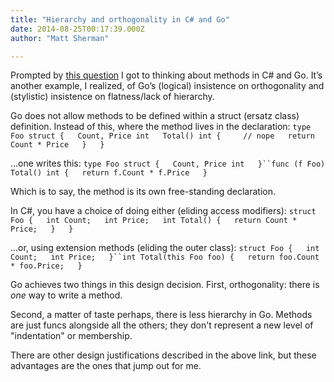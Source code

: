 ```yaml
---
title: "Hierarchy and orthogonality in C# and Go"
date: 2014-08-25T00:17:39.000Z
author: "Matt Sherman"

---
```


Prompted by [this question](https://groups.google.com/d/msg/golang-nuts/aJ6JiiIusqg/TJM09vOkv9YJ) I got to thinking about methods in C# and Go. It’s another example, I realized, of Go’s (logical) insistence on orthogonality and (stylistic) insistence on flatness/lack of hierarchy.

Go does not allow methods to be defined within a struct (ersatz class) definition. Instead of this, where the method lives in the declaration:
`type Foo struct {  
    Count, Price int  
    Total() int {     // nope  
        return Count * Price  
    }  
}`

…one writes this:
`type Foo struct {  
    Count, Price int  
}``func (f Foo) Total() int {  
    return f.Count * f.Price  
}`

Which is to say, the method is its own free-standing declaration.

In C#, you have a choice of doing either (eliding access modifiers):
`struct Foo {  
    int Count;  
    int Price;  
    int Total() {  
        return Count * Price;  
    }  
}`

...or, using extension methods (eliding the outer class):
`struct Foo {  
    int Count;  
    int Price;  
}``int Total(this Foo foo) {  
    return foo.Count * foo.Price;  
}`

Go achieves two things in this design decision. First, orthogonality: there is _one_ way to write a method.

Second, a matter of taste perhaps, there is less hierarchy in Go. Methods are just funcs alongside all the others; they don&#39;t represent a new level of &#34;indentation&#34; or membership.

There are other design justifications described in the above link, but these advantages are the ones that jump out for me.
